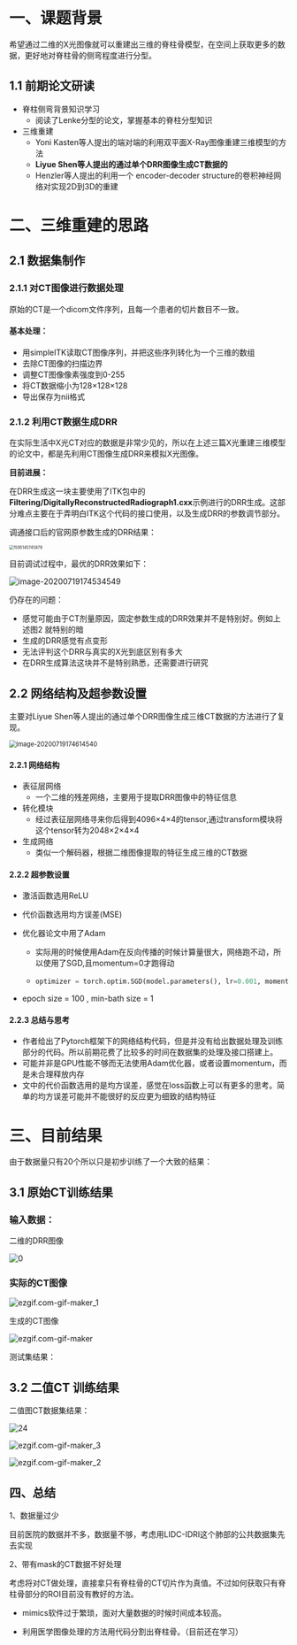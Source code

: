 # 一、课题背景

希望通过二维的X光图像就可以重建出三维的脊柱骨模型，在空间上获取更多的数据，更好地对脊柱骨的侧弯程度进行分型。

## 1.1 前期论文研读

- 脊柱侧弯背景知识学习
  - 阅读了Lenke分型的论文，掌握基本的脊柱分型知识
- 三维重建
  - Yoni Kasten等人提出的端对端的利用双平面X-Ray图像重建三维模型的方法
  - **Liyue Shen等人提出的通过单个DRR图像生成CT数据的**
  - Henzler等人提出的利用一个 encoder-decoder structure的卷积神经网络对实现2D到3D的重建



# 二、三维重建的思路

## 2.1 数据集制作

### 2.1.1 对CT图像进行数据处理

原始的CT是一个dicom文件序列，且每一个患者的切片数目不一致。

#### **基本处理：**

- 用simpleITK读取CT图像序列，并把这些序列转化为一个三维的数组
- 去除CT图像的扫描边界
- 调整CT图像像素强度到0-255
- 将CT数据缩小为128×128×128
- 导出保存为nii格式

### 2.1.2 利用CT数据生成DRR

在实际生活中X光CT对应的数据是非常少见的，所以在上述三篇X光重建三维模型的论文中，都是先利用CT图像生成DRR来模拟X光图像。

**目前进展：**

在DRR生成这一块主要使用了ITK包中的**Filtering/DigitallyReconstructedRadiograph1.cxx**示例进行的DRR生成。这部分难点主要在于弄明白ITK这个代码的接口使用，以及生成DRR的参数调节部分。

调通接口后的官网原参数生成的DRR结果：

<img src="assets/1595145745879.png" alt="1595145745879" style="zoom:50%;" />

目前调试过程中，最优的DRR效果如下：

![image-20200719174534549](assets/image-20200719174534549.png)

仍存在的问题：

- 感觉可能由于CT剂量原因，固定参数生成的DRR效果并不是特别好。例如上述图2 就特别的暗
- 生成的DRR感觉有点变形
- 无法评判这个DRR与真实的X光到底区别有多大
- 在DRR生成算法这块并不是特别熟悉，还需要进行研究



## 2.2 网络结构及超参数设置

主要对Liyue Shen等人提出的通过单个DRR图像生成三维CT数据的方法进行了复现。

<img src="assets/image-20200719174614540.png" alt="image-20200719174614540" style="zoom:80%;" />

#### 2.2.1 网络结构

- 表征层网络
  - 一个二维的残差网络，主要用于提取DRR图像中的特征信息
- 转化模块
  - 经过表征层网络寻来你后得到4096×4×4的tensor,通过transform模块将这个tensor转为2048×2×4×4
- 生成网络
  - 类似一个解码器，根据二维图像提取的特征生成三维的CT数据

#### 2.2.2 超参数设置

- 激活函数选用ReLU

- 代价函数选用均方误差(MSE)

- 优化器论文中用了Adam

  - 实际用的时候使用Adam在反向传播的时候计算量很大，网络跑不动，所以使用了SGD,且momentum=0才跑得动

  - ```python
    optimizer = torch.optim.SGD(model.parameters(), lr=0.001, momentum=0)
    ```

- epoch size = 100  , min-bath size = 1

#### 2.2.3 总结与思考

- 作者给出了Pytorch框架下的网络结构代码，但是并没有给出数据处理及训练部分的代码。所以前期花费了比较多的时间在数据集的处理及接口搭建上。
- 可能并非是GPU性能不够而无法使用Adam优化器，或者设置momentum，而是未合理释放内存
- 文中的代价函数选用的是均方误差，感觉在loss函数上可以有更多的思考。简单的均方误差可能并不能很好的反应更为细致的结构特征

# 三、目前结果

由于数据量只有20个所以只是初步训练了一个大致的结果：

## 3.1 原始CT训练结果

### 输入数据：

二维的DRR图像

![0](assets/0.png)

### 实际的CT图像

![ezgif.com-gif-maker_1](assets/ezgif.com-gif-maker_1.gif)

生成的CT图像

![ezgif.com-gif-maker](assets/ezgif.com-gif-maker.gif)

测试集结果：

## 3.2 二值CT 训练结果

二值图CT数据集结果：

![24](assets/24.png)

![ezgif.com-gif-maker_3](assets/ezgif.com-gif-maker_3.gif)

![ezgif.com-gif-maker_2](assets/ezgif.com-gif-maker_2.gif)

## 四、总结

1、数据量过少

目前医院的数据并不多，数据量不够，考虑用LIDC-IDRI这个肺部的公共数据集先去实现

2、带有mask的CT数据不好处理

考虑将对CT做处理，直接拿只有脊柱骨的CT切片作为真值。不过如何获取只有脊柱骨部分的ROI目前没有教好的方法。

- mimics软件过于繁琐，面对大量数据的时候时间成本较高。

- 利用医学图像处理的方法用代码分割出脊柱骨。（目前还在学习）

